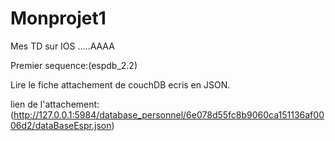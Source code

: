 # Monprojet1
Mes TD sur IOS .....AAAA

Premier sequence:(espdb_2.2)

Lire le fiche attachement de couchDB ecris en JSON.

lien de l'attachement: (http://127.0.0.1:5984/database_personnel/6e078d55fc8b9060ca151136af0006d2/dataBaseEspr.json)

